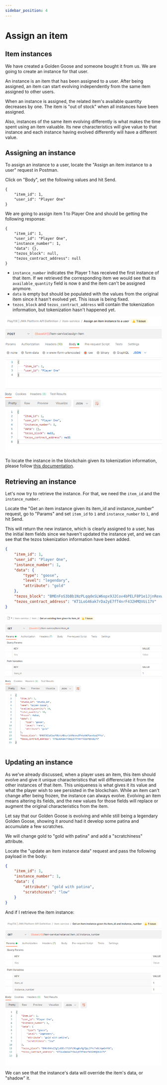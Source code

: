 ```yaml
---
sidebar_position: 4
---
```


# Assign an item

## Item instances

We have created a Golden Goose and someone bought it from us. We are going to create an instance for that user.

An instance is an item that has been assigned to a user. After being assigned, an item can start evolving independently from the same item assigned to other users.

When an instance is assigned, the related item's available quantity decreases by one. The item is "out of stock" when all instances have been assigned.

Also, instances of the same item evolving differently is what makes the time spent using an item valuable. Its new characteristics will give value to that instance and each instance having evolved differently will have a different value.

## Assigning an instance

To assign an instance to a user, locate the "Assign an item instance to a user" request in Postman.

Click on "Body", set the following values and hit Send.

```
{
    "item_id": 1,
    "user_id": "Player One"
}
```

We are going to assign item 1 to Player One and should be getting the following response:

```
{
    "item_id": 1,
    "user_id": "Player One",
    "instance_number": 1,
    "data": {},
    "tezos_block": null,
    "tezos_contract_address": null
}
```

-   `instance_number` indicates the Player 1 has received the first instance of that item. If we retrieved the corresponding item we would see that its `available_quantity` field is now `0` and the item can't be assigned anymore.
-   `data` is empty but should be populated with the values from the original item since it hasn't evolved yet. This issue is being fixed.
-   `tezos_block` and `tezos_contract_address` will contain the tokenization information, but tokenization hasn't happened yet.

![assign-item](../../assets/assign-item.png)

To locate the instance in the blockchain given its tokenization information, please follow [this documentation](/docs/tokenization/tezos).

## Retrieving an instance

Let's now try to retrieve the instance. For that, we need the `item_id` and the `instance_number`.

Locate the "Get an item instance given its item_id and instance_number" request, go to "Params" and set `item_id` to `1` and `instance_number` to `1`, and hit Send.

This will return the new instance, which is clearly assigned to a user, has the initial item fields since we haven't updated the instance yet, and we can see that the tezos tokenization information have been added.

```json
{
    "item_id": 1,
    "user_id": "Player One",
    "instance_number": 1,
    "data": {
        "type": "goose",
        "level": "legendary",
        "attribute": "gold"
    },
    "tezos_block": "BMEnFoS3bBb1NzPLqqdeSLW6opx9J2Cov4bPELF8P1e1JjnRexw",
    "tezos_contract_address": "KT1LoG46ak7rDa2yE7fT4nrF432HMQVUi17V"
}
```

![get-item](../../assets/get-item.png)

## Updating an instance

As we've already discussed, when a player uses an item, this item should evolve and give it unique characteristics that will differenciate it from the other instances of that item.
This uniqueness is what gives it its value and what the player wish to see persisted in the blockchain. While an item can't change after being frozen, the instance can always evolve.
Evolving an item means altering its fields, and the new values for those fields will replace or augment the original characteristics from the item.

Let say that our Golden Goose is evolving and while still being a legendary Golden Goose, showing it around had it develop some patina and accumulate a few scratches.

We will change gold to "gold with patina" and add a "scratchiness" attribute.

Locate the "update an item instance data" request and pass the following payload in the body:

```json
{
    "item_id": 1,
    "instance_number": 1,
    "data": {
        "attribute": "gold with patina",
        "scratchiness": "low"
    }
}
```

And if I retrieve the item instance:

![update-instance](../../assets/update-instance.png)

We can see that the instance's data will override the item's data, or "shadow" it.
